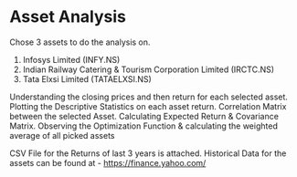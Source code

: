 # Asset Analysis
Chose 3 assets to do the analysis on.
  1. Infosys Limited (INFY.NS)
  2. Indian Railway Catering & Tourism Corporation Limited (IRCTC.NS)
  3. Tata Elxsi Limited (TATAELXSI.NS)

Understanding the closing prices and then return for each selected asset.
Plotting the Descriptive Statistics on each asset return.
Correlation Matrix between the selected Asset.
Calculating Expected Return & Covariance Matrix.
Observing the Optimization Function & calculating the weighted average of all picked assets

CSV File for the Returns of last 3 years is attached.
Historical Data for the assets can be found at - https://finance.yahoo.com/
